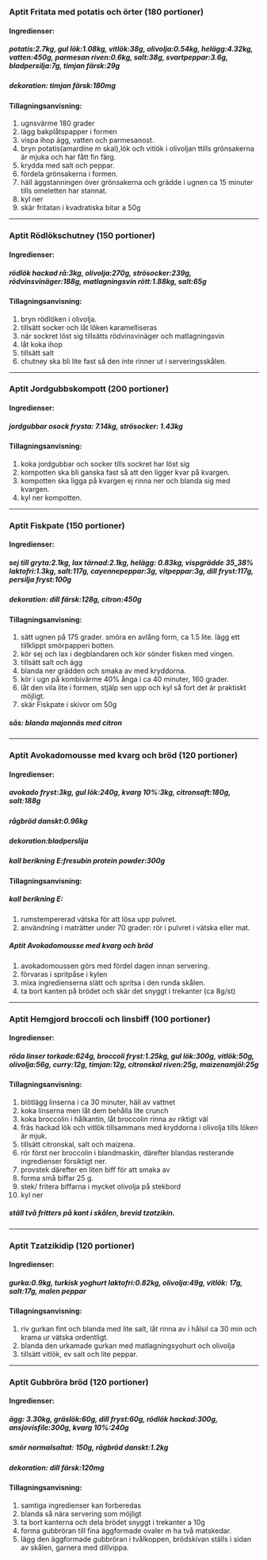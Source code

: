 ### Aptit Fritata med potatis och örter (180 portioner)
#### Ingredienser:
##### potatis:2.7kg, gul lök:1.08kg, vitlök:38g, olivolja:0.54kg, helägg:4.32kg, vatten:450g, parmesan riven:0.6kg, salt:38g, svartpeppar:3.6g, bladpersilja:7g, timjan färsk:29g
##### dekoration: timjan färsk:180mg

#### Tillagningsanvisning:
1. ugnsvärme 180 grader
2. lägg bakplåtspapper i formen
3. vispa ihop ägg, vatten och parmesanost.
4. bryn potatis(amardine m skal),lök och vitlök i olivoljan ttills grönsakerna är mjuka och har fått fin färg.
5. krydda med salt och peppar.
6. fördela grönsakerna i formen.
7. häll äggstanningen över grönsakerna och grädde i ugnen ca 15 minuter tills omeletten har stannat.
8. kyl ner
9. skär fritatan i kvadratiska bitar a 50g


--------
### Aptit Rödlökschutney (150 portioner)
#### Ingredienser:
##### rödlök hackad rå:3kg, olivolja:270g, strösocker:239g, rödvinsvinäger:188g, matlagningsvin rött:1.88kg, salt:65g
#### Tillagningsanvisning:
1. bryn rödlöken i olivolja.
2. tillsätt socker och låt löken karamelliseras
3. när sockret löst sig tillsätts rödvinsvinäger och matlagningsvin
4. låt koka ihop
5. tillsätt salt
6. chutney ska bli lite fast så den inte rinner ut i serveringsskålen.


--------
### Aptit Jordgubbskompott (200 portioner)
#### Ingredienser:
##### jordgubbar osock frysta: 7.14kg, strösocker: 1.43kg
#### Tillagningsanvisning:
1. koka jordgubbar och socker tills sockret har löst sig
2. kompotten ska bli ganska fast så att den ligger kvar på kvargen. 
3. kompotten ska ligga på kvargen ej rinna ner och blanda sig med kvargen.
4. kyl ner kompotten.


--------
### Aptit Fiskpate (150 portioner)
#### Ingredienser:
##### sej till gryta:2.1kg, lax tärnad:2.1kg, helägg: 0.83kg, vispgrädde 35_38% laktofri:1.3kg, salt:117g, cayennepeppar:3g, vitpeppar:3g, dill fryst:117g, persilja fryst:100g
##### dekoration: dill färsk:128g, citron:450g
#### Tillagningsanvisning:
1. sätt ugnen på 175 grader. smöra en avlång form, ca 1.5 lite. lägg ett tillklippt smörpapperi botten.
2. kör sej och lax i degblandaren och kör sönder fisken med vingen.
3. tillsätt salt och ägg
4. blanda ner grädden och smaka av med kryddorna.
5. kör i ugn på kombivärme 40% ånga i ca 40 minuter, 160 grader.
6. låt den vila lite i formen, stjälp sen upp och kyl så fort det är praktiskt möjligt.
7. skär Fiskpate i skivor om 50g

##### sås: blanda majonnäs med citron


--------
### Aptit Avokadomousse med kvarg och bröd (120 portioner)
#### Ingredienser:
##### avokado fryst:3kg, gul lök:240g, kvarg 10%:3kg, citronsaft:180g, salt:188g
##### rågbröd danskt:0.96kg
##### dekoration:bladperslija
##### kall berikning E:fresubin protein powder:300g
#### Tillagningsanvisning:
##### kall berikning E: 
1. rumstempererad vätska för att lösa upp pulvret.
2. användning i maträtter under 70 grader: rör i pulvret i vätska eller mat.

##### Aptit Avokadomousse med kvarg och bröd
1. avokadomoussen görs med fördel dagen innan servering.
2. förvaras i spritpåse i kylen
3. mixa ingredienserna slätt och spritsa i den runda skålen.
4. ta bort kanten på brödet och skär det snyggt i trekanter (ca 8g/st)


--------
### Aptit Hemgjord broccoli och linsbiff (100 portioner)
#### Ingredienser:
##### röda linser torkade:624g, broccoli fryst:1.25kg, gul lök:300g, vitlök:50g, olivolja:56g, curry:12g, timjan:12g, citronskal riven:25g, maizenamjöl:25g
#### Tillagningsanvisning:
1. blötlägg linserna i ca 30 minuter, häll av vattnet
2. koka linserna men låt dem behålla lite crunch
3. koka broccolin i hålkantin, låt broccolin rinna av riktigt väl
4. fräs hackad lök och vitlök tillsammans med kryddorna i olivolja tills löken är mjuk.
5. tillsätt citronskal, salt och maizena.
6. rör först ner broccolin i blandmaskin, därefter blandas resterande ingredienser försiktigt ner.
7. provstek därefter en liten biff för att smaka av
8. forma små biffar 25 g.
9. stek/ fritera biffarna i mycket olivolja på stekbord
10. kyl ner

##### ställ två fritters på kant i skålen, brevid tzatzikin.


--------
### Aptit Tzatzikidip (120 portioner)
#### Ingredienser:
##### gurka:0.9kg, turkisk yoghurt laktofri:0.82kg, olivolja:49g, vitlök: 17g, salt:17g, malen peppar
#### Tillagningsanvisning:
1. riv gurkan fint och blanda med lite salt, låt rinna av i hålsil ca 30 min och krama ur vätska ordentligt.
2. blanda den urkamade gurkan med matlagningsyohurt och olivolja
3. tillsätt vitlök, ev salt och lite peppar.


--------
### Aptit Gubbröra bröd (120 portioner)
#### Ingredienser:
##### ägg: 3.30kg, gräslök:60g, dill fryst:60g, rödlök hackad:300g, ansjovisfile:300g, kvarg 10%:240g
##### smör normalsaltat: 150g, rågbröd danskt:1.2kg
##### dekoration: dill färsk:120mg

#### Tillagningsanvisning:
1. samtiga ingredienser kan forberedas
2. blanda så nära servering som möjligt
3. ta bort kanterna och dela brödet snyggt i trekanter a 10g
4. forma gubbröran till fina äggformade ovaler m ha två matskedar.
5. lägg den äggformade gubbröran i tvålkoppen, brödskivan ställs i sidan av skålen, garnera med dillvippa.

